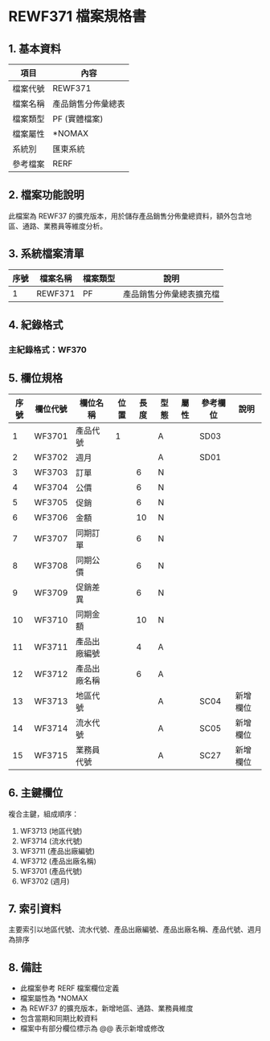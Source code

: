 # REWF371 檔案規格書

## 1. 基本資料

| 項目 | 內容 |
|------|------|
| 檔案代號 | REWF371 |
| 檔案名稱 | 產品銷售分佈彙總表 |
| 檔案類型 | PF (實體檔案) |
| 檔案屬性 | *NOMAX |
| 系統別 | 匯東系統 |
| 參考檔案 | RERF |

## 2. 檔案功能說明

此檔案為 REWF37 的擴充版本，用於儲存產品銷售分佈彙總資料，額外包含地區、通路、業務員等維度分析。

## 3. 系統檔案清單

| 序號 | 檔案名稱 | 檔案類型 | 說明 |
|------|----------|----------|------|
| 1 | REWF371 | PF | 產品銷售分佈彙總表擴充檔 |

## 4. 紀錄格式

### 主紀錄格式：WF370

## 5. 欄位規格

| 序號 | 欄位代號 | 欄位名稱 | 位置 | 長度 | 型態 | 屬性 | 參考欄位 | 說明 |
|------|----------|----------|------|------|------|------|----------|------|
| 1 | WF3701 | 產品代號 | 1 | | A | | SD03 | |
| 2 | WF3702 | 週月 | | | A | | SD01 | |
| 3 | WF3703 | 訂單 | | 6 | N | | | |
| 4 | WF3704 | 公價 | | 6 | N | | | |
| 5 | WF3705 | 促銷 | | 6 | N | | | |
| 6 | WF3706 | 金額 | | 10 | N | | | |
| 7 | WF3707 | 同期訂單 | | 6 | N | | | |
| 8 | WF3708 | 同期公價 | | 6 | N | | | |
| 9 | WF3709 | 促銷差異 | | 6 | N | | | |
| 10 | WF3710 | 同期金額 | | 10 | N | | | |
| 11 | WF3711 | 產品出廠編號 | | 4 | A | | | |
| 12 | WF3712 | 產品出廠名稱 | | 6 | A | | | |
| 13 | WF3713 | 地區代號 | | | A | | SC04 | 新增欄位 |
| 14 | WF3714 | 流水代號 | | | A | | SC05 | 新增欄位 |
| 15 | WF3715 | 業務員代號 | | | A | | SC27 | 新增欄位 |

## 6. 主鍵欄位

複合主鍵，組成順序：
1. WF3713 (地區代號)
2. WF3714 (流水代號)
3. WF3711 (產品出廠編號)
4. WF3712 (產品出廠名稱)
5. WF3701 (產品代號)
6. WF3702 (週月)

## 7. 索引資料

主要索引以地區代號、流水代號、產品出廠編號、產品出廠名稱、產品代號、週月為排序

## 8. 備註

- 此檔案參考 RERF 檔案欄位定義
- 檔案屬性為 *NOMAX
- 為 REWF37 的擴充版本，新增地區、通路、業務員維度
- 包含當期和同期比較資料
- 檔案中有部分欄位標示為 @@ 表示新增或修改 